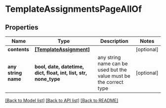 # TemplateAssignmentsPageAllOf


## Properties
Name | Type | Description | Notes
------------ | ------------- | ------------- | -------------
**contents** | [**[TemplateAssignment]**](TemplateAssignment.md) |  | [optional] 
**any string name** | **bool, date, datetime, dict, float, int, list, str, none_type** | any string name can be used but the value must be the correct type | [optional]

[[Back to Model list]](../README.md#documentation-for-models) [[Back to API list]](../README.md#documentation-for-api-endpoints) [[Back to README]](../README.md)


